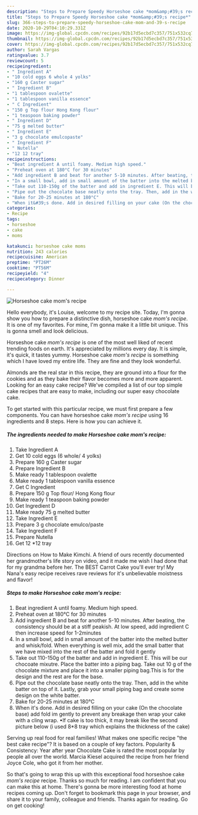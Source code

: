 ```yaml
---
description: "Steps to Prepare Speedy Horseshoe cake *mom&amp;#39;s recipe*"
title: "Steps to Prepare Speedy Horseshoe cake *mom&amp;#39;s recipe*"
slug: 366-steps-to-prepare-speedy-horseshoe-cake-mom-and-39-s-recipe
date: 2020-10-29T04:10:29.331Z
image: https://img-global.cpcdn.com/recipes/92b17d5ecbd7c357/751x532cq70/horseshoe-cake-moms-recipe-recipe-main-photo.jpg
thumbnail: https://img-global.cpcdn.com/recipes/92b17d5ecbd7c357/751x532cq70/horseshoe-cake-moms-recipe-recipe-main-photo.jpg
cover: https://img-global.cpcdn.com/recipes/92b17d5ecbd7c357/751x532cq70/horseshoe-cake-moms-recipe-recipe-main-photo.jpg
author: Sarah Vargas
ratingvalue: 3.7
reviewcount: 5
recipeingredient:
- " Ingredient A"
- "10 cold eggs 6 whole 4 yolks"
- "160 g Caster sugar"
- " Ingredient B"
- "1 tablespoon ovalette"
- "1 tablespoon vanilla essence"
- " C Ingredient"
- "150 g Top flour Hong Kong flour"
- "1 teaspoon baking powder"
- " Ingredient D"
- "75 g melted butter"
- " Ingredient E"
- "3 g chocolate emulcopaste"
- " Ingredient F"
- " Nutella"
- "12 12 tray"
recipeinstructions:
- "Beat ingredient A until foamy. Medium high speed."
- "Preheat oven at 180°C for 30 minutes"
- "Add ingredient B and beat for another 5-10 minutes. After beating, the consistency should be at a stiff peakish. At low speed, add ingredient C then increase speed for 1-2minutes"
- "In a small bowl, add in small amount of the batter into the melted butter and whisk/fold. When everything is well mix, add the small batter that we have mixed into the rest of the batter and fold it gently"
- "Take out 110-150g of the batter and add in ingredient E. This will be our chocoate mixutre. Place the batter into a piping bag. Take out 10 g of the chocolate mixture and place it into a smaller piping bag.This is for the design and the rest are for the base."
- "Pipe out the chocolate base neatly onto the tray. Then, add in the white batter on top of it. Lastly, grab your small piping bag and create some design on the white batter."
- "Bake for 20-25 minutes at 180°C"
- "When it&#39;s done. Add in desired filling on your cake (On the chocolate base) add fold im gently to prevent any breakage then wrap your cake with a cling wrap. •If cake is too thick, it may break like the second picture below (i used 8*8 tray which explains the thickness of the cake)"
categories:
- Recipe
tags:
- horseshoe
- cake
- moms

katakunci: horseshoe cake moms 
nutrition: 243 calories
recipecuisine: American
preptime: "PT26M"
cooktime: "PT56M"
recipeyield: "4"
recipecategory: Dinner

---
```



![Horseshoe cake *mom&#39;s recipe*](https://img-global.cpcdn.com/recipes/92b17d5ecbd7c357/751x532cq70/horseshoe-cake-moms-recipe-recipe-main-photo.jpg)

Hello everybody, it's Louise, welcome to my recipe site. Today, I'm gonna show you how to prepare a distinctive dish, horseshoe cake *mom&#39;s recipe*. It is one of my favorites. For mine, I'm gonna make it a little bit unique. This is gonna smell and look delicious.

Horseshoe cake *mom&#39;s recipe* is one of the most well liked of recent trending foods on earth. It's appreciated by millions every day. It is simple, it's quick, it tastes yummy. Horseshoe cake *mom&#39;s recipe* is something which I have loved my entire life. They are fine and they look wonderful.

Almonds are the real star in this recipe, they are ground into a flour for the cookies and as they bake their flavor becomes more and more apparent. Looking for an easy cake recipe? We&#39;ve compiled a list of our top simple cake recipes that are easy to make, including our super easy chocolate cake.


To get started with this particular recipe, we must first prepare a few components. You can have horseshoe cake *mom&#39;s recipe* using 16 ingredients and 8 steps. Here is how you can achieve it.

<!--inarticleads1-->

##### The ingredients needed to make Horseshoe cake *mom&#39;s recipe*:

1. Take  Ingredient A
1. Get 10 cold eggs (6 whole/ 4 yolks)
1. Prepare 160 g Caster sugar
1. Prepare  Ingredient B
1. Make ready 1 tablespoon ovalette
1. Make ready 1 tablespoon vanilla essence
1. Get  C Ingredient
1. Prepare 150 g Top flour/ Hong Kong flour
1. Make ready 1 teaspoon baking powder
1. Get  Ingredient D
1. Make ready 75 g melted butter
1. Take  Ingredient E
1. Prepare 3 g chocolate emulco/paste
1. Take  Ingredient F
1. Prepare  Nutella
1. Get 12 *12 tray


Directions on How to Make Kimchi. A friend of ours recently documented her grandmother&#39;s life story on video, and it made me wish I had done that for my grandma before her. The BEST Carrot Cake you&#39;ll ever try! My Nana&#39;s easy recipe receives rave reviews for it&#39;s unbelievable moistness and flavor! 

<!--inarticleads2-->

##### Steps to make Horseshoe cake *mom&#39;s recipe*:

1. Beat ingredient A until foamy. Medium high speed.
1. Preheat oven at 180°C for 30 minutes
1. Add ingredient B and beat for another 5-10 minutes. After beating, the consistency should be at a stiff peakish. At low speed, add ingredient C then increase speed for 1-2minutes
1. In a small bowl, add in small amount of the batter into the melted butter and whisk/fold. When everything is well mix, add the small batter that we have mixed into the rest of the batter and fold it gently
1. Take out 110-150g of the batter and add in ingredient E. This will be our chocoate mixutre. Place the batter into a piping bag. Take out 10 g of the chocolate mixture and place it into a smaller piping bag.This is for the design and the rest are for the base.
1. Pipe out the chocolate base neatly onto the tray. Then, add in the white batter on top of it. Lastly, grab your small piping bag and create some design on the white batter.
1. Bake for 20-25 minutes at 180°C
1. When it&#39;s done. Add in desired filling on your cake (On the chocolate base) add fold im gently to prevent any breakage then wrap your cake with a cling wrap. •If cake is too thick, it may break like the second picture below (i used 8*8 tray which explains the thickness of the cake)


Serving up real food for real families! What makes one specific recipe &#34;the best cake recipe&#34;? It is based on a couple of key factors. Popularity &amp; Consistency: Year after year Chocolate Cake is rated the most popular by people all over the world. Marcia Kiesel acquired the recipe from her friend Joyce Cole, who got it from her mother. 

So that's going to wrap this up with this exceptional food horseshoe cake *mom&#39;s recipe* recipe. Thanks so much for reading. I am confident that you can make this at home. There's gonna be more interesting food at home recipes coming up. Don't forget to bookmark this page in your browser, and share it to your family, colleague and friends. Thanks again for reading. Go on get cooking!
